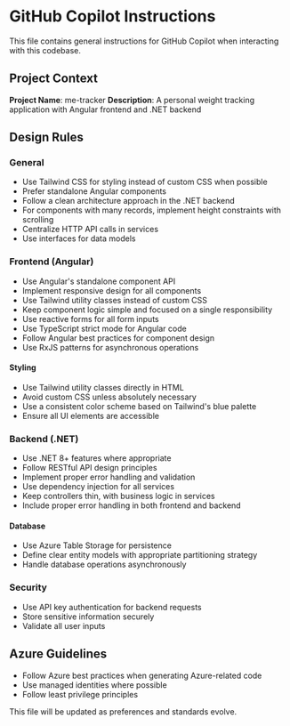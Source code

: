 # GitHub Copilot Instructions

This file contains general instructions for GitHub Copilot when interacting with this codebase.

## Project Context

**Project Name**: me-tracker
**Description**: A personal weight tracking application with Angular frontend and .NET backend

## Design Rules

### General

- Use Tailwind CSS for styling instead of custom CSS when possible
- Prefer standalone Angular components
- Follow a clean architecture approach in the .NET backend
- For components with many records, implement height constraints with scrolling
- Centralize HTTP API calls in services
- Use interfaces for data models

### Frontend (Angular)

- Use Angular's standalone component API
- Implement responsive design for all components
- Use Tailwind utility classes instead of custom CSS
- Keep component logic simple and focused on a single responsibility
- Use reactive forms for all form inputs
- Use TypeScript strict mode for Angular code
- Follow Angular best practices for component design
- Use RxJS patterns for asynchronous operations

#### Styling

- Use Tailwind utility classes directly in HTML
- Avoid custom CSS unless absolutely necessary
- Use a consistent color scheme based on Tailwind's blue palette
- Ensure all UI elements are accessible

### Backend (.NET)

- Use .NET 8+ features where appropriate
- Follow RESTful API design principles
- Implement proper error handling and validation
- Use dependency injection for all services
- Keep controllers thin, with business logic in services
- Include proper error handling in both frontend and backend

#### Database

- Use Azure Table Storage for persistence
- Define clear entity models with appropriate partitioning strategy
- Handle database operations asynchronously

### Security

- Use API key authentication for backend requests
- Store sensitive information securely
- Validate all user inputs

## Azure Guidelines

- Follow Azure best practices when generating Azure-related code
- Use managed identities where possible
- Follow least privilege principles

This file will be updated as preferences and standards evolve.
